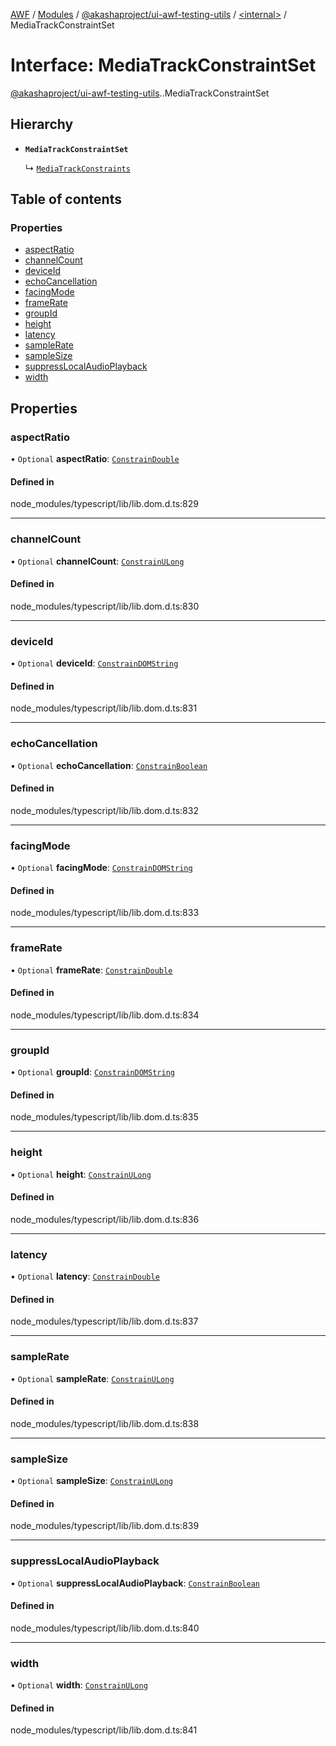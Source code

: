 [AWF](../README.md) / [Modules](../modules.md) / [@akashaproject/ui-awf-testing-utils](../modules/akashaproject_ui_awf_testing_utils.md) / [<internal\>](../modules/akashaproject_ui_awf_testing_utils._internal_.md) / MediaTrackConstraintSet

# Interface: MediaTrackConstraintSet

[@akashaproject/ui-awf-testing-utils](../modules/akashaproject_ui_awf_testing_utils.md).[<internal>](../modules/akashaproject_ui_awf_testing_utils._internal_.md).MediaTrackConstraintSet

## Hierarchy

- **`MediaTrackConstraintSet`**

  ↳ [`MediaTrackConstraints`](akashaproject_ui_awf_testing_utils._internal_.MediaTrackConstraints.md)

## Table of contents

### Properties

- [aspectRatio](akashaproject_ui_awf_testing_utils._internal_.MediaTrackConstraintSet.md#aspectratio)
- [channelCount](akashaproject_ui_awf_testing_utils._internal_.MediaTrackConstraintSet.md#channelcount)
- [deviceId](akashaproject_ui_awf_testing_utils._internal_.MediaTrackConstraintSet.md#deviceid)
- [echoCancellation](akashaproject_ui_awf_testing_utils._internal_.MediaTrackConstraintSet.md#echocancellation)
- [facingMode](akashaproject_ui_awf_testing_utils._internal_.MediaTrackConstraintSet.md#facingmode)
- [frameRate](akashaproject_ui_awf_testing_utils._internal_.MediaTrackConstraintSet.md#framerate)
- [groupId](akashaproject_ui_awf_testing_utils._internal_.MediaTrackConstraintSet.md#groupid)
- [height](akashaproject_ui_awf_testing_utils._internal_.MediaTrackConstraintSet.md#height)
- [latency](akashaproject_ui_awf_testing_utils._internal_.MediaTrackConstraintSet.md#latency)
- [sampleRate](akashaproject_ui_awf_testing_utils._internal_.MediaTrackConstraintSet.md#samplerate)
- [sampleSize](akashaproject_ui_awf_testing_utils._internal_.MediaTrackConstraintSet.md#samplesize)
- [suppressLocalAudioPlayback](akashaproject_ui_awf_testing_utils._internal_.MediaTrackConstraintSet.md#suppresslocalaudioplayback)
- [width](akashaproject_ui_awf_testing_utils._internal_.MediaTrackConstraintSet.md#width)

## Properties

### aspectRatio

• `Optional` **aspectRatio**: [`ConstrainDouble`](../modules/akashaproject_ui_awf_testing_utils._internal_.md#constraindouble)

#### Defined in

node_modules/typescript/lib/lib.dom.d.ts:829

___

### channelCount

• `Optional` **channelCount**: [`ConstrainULong`](../modules/akashaproject_ui_awf_testing_utils._internal_.md#constrainulong)

#### Defined in

node_modules/typescript/lib/lib.dom.d.ts:830

___

### deviceId

• `Optional` **deviceId**: [`ConstrainDOMString`](../modules/akashaproject_ui_awf_testing_utils._internal_.md#constraindomstring)

#### Defined in

node_modules/typescript/lib/lib.dom.d.ts:831

___

### echoCancellation

• `Optional` **echoCancellation**: [`ConstrainBoolean`](../modules/akashaproject_ui_awf_testing_utils._internal_.md#constrainboolean)

#### Defined in

node_modules/typescript/lib/lib.dom.d.ts:832

___

### facingMode

• `Optional` **facingMode**: [`ConstrainDOMString`](../modules/akashaproject_ui_awf_testing_utils._internal_.md#constraindomstring)

#### Defined in

node_modules/typescript/lib/lib.dom.d.ts:833

___

### frameRate

• `Optional` **frameRate**: [`ConstrainDouble`](../modules/akashaproject_ui_awf_testing_utils._internal_.md#constraindouble)

#### Defined in

node_modules/typescript/lib/lib.dom.d.ts:834

___

### groupId

• `Optional` **groupId**: [`ConstrainDOMString`](../modules/akashaproject_ui_awf_testing_utils._internal_.md#constraindomstring)

#### Defined in

node_modules/typescript/lib/lib.dom.d.ts:835

___

### height

• `Optional` **height**: [`ConstrainULong`](../modules/akashaproject_ui_awf_testing_utils._internal_.md#constrainulong)

#### Defined in

node_modules/typescript/lib/lib.dom.d.ts:836

___

### latency

• `Optional` **latency**: [`ConstrainDouble`](../modules/akashaproject_ui_awf_testing_utils._internal_.md#constraindouble)

#### Defined in

node_modules/typescript/lib/lib.dom.d.ts:837

___

### sampleRate

• `Optional` **sampleRate**: [`ConstrainULong`](../modules/akashaproject_ui_awf_testing_utils._internal_.md#constrainulong)

#### Defined in

node_modules/typescript/lib/lib.dom.d.ts:838

___

### sampleSize

• `Optional` **sampleSize**: [`ConstrainULong`](../modules/akashaproject_ui_awf_testing_utils._internal_.md#constrainulong)

#### Defined in

node_modules/typescript/lib/lib.dom.d.ts:839

___

### suppressLocalAudioPlayback

• `Optional` **suppressLocalAudioPlayback**: [`ConstrainBoolean`](../modules/akashaproject_ui_awf_testing_utils._internal_.md#constrainboolean)

#### Defined in

node_modules/typescript/lib/lib.dom.d.ts:840

___

### width

• `Optional` **width**: [`ConstrainULong`](../modules/akashaproject_ui_awf_testing_utils._internal_.md#constrainulong)

#### Defined in

node_modules/typescript/lib/lib.dom.d.ts:841
